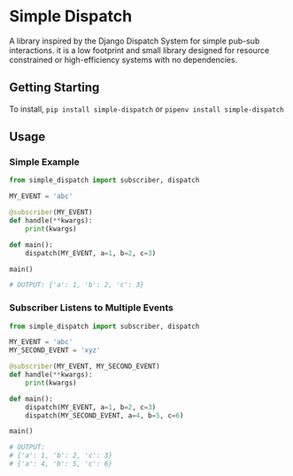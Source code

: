 # Simple Dispatch

A library inspired by the Django Dispatch System for simple pub-sub interactions. it is a low footprint 
and small library designed for resource constrained or high-efficiency systems with no dependencies.

## Getting Starting 

To install, `pip install simple-dispatch` or `pipenv install simple-dispatch`

## Usage

### Simple Example
```python
from simple_dispatch import subscriber, dispatch

MY_EVENT = 'abc'

@subscriber(MY_EVENT)
def handle(**kwargs):
    print(kwargs)

def main():
    dispatch(MY_EVENT, a=1, b=2, c=3)

main()

# OUTPUT: {'a': 1, 'b': 2, 'c': 3}
```

### Subscriber Listens to Multiple Events

```python
from simple_dispatch import subscriber, dispatch

MY_EVENT = 'abc'
MY_SECOND_EVENT = 'xyz'

@subscriber(MY_EVENT, MY_SECOND_EVENT)
def handle(**kwargs):
    print(kwargs)

def main():
    dispatch(MY_EVENT, a=1, b=2, c=3)
    dispatch(MY_SECOND_EVENT, a=4, b=5, c=6)

main()

# OUTPUT: 
# {'a': 1, 'b': 2, 'c': 3}
# {'a': 4, 'b': 5, 'c': 6}
```